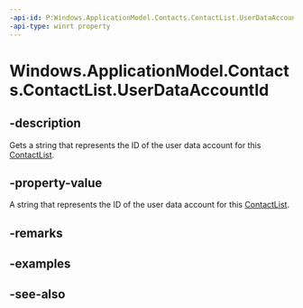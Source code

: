 ----api-id: P:Windows.ApplicationModel.Contacts.ContactList.UserDataAccountId
-api-type: winrt property
---<!-- Property syntaxpublic string UserDataAccountId { get; }--># Windows.ApplicationModel.Contacts.ContactList.UserDataAccountId## -descriptionGets a string that represents the ID of the user data account for this [ContactList](contactlist.md).## -property-valueA string that represents the ID of the user data account for this [ContactList](contactlist.md).## -remarks## -examples## -see-also